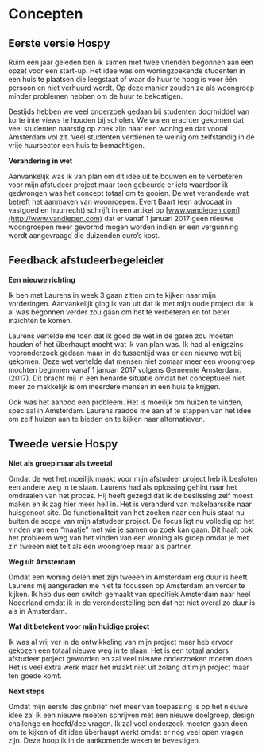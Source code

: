 # Concepten

## Eerste versie Hospy

Ruim een jaar geleden ben ik samen met twee vrienden begonnen aan een opzet voor een start-up. Het idee was om woningzoekende studenten in een huis te plaatsen die leegstaat of waar de huur te hoog is voor één persoon en niet verhuurd wordt. Op deze manier zouden ze als woongroep minder problemen hebben om de huur te bekostigen.

Destijds hebben we veel onderzoek gedaan bij studenten doormiddel van korte interviews te houden bij scholen. We waren erachter gekomen dat veel studenten naarstig op zoek zijn naar een woning en dat vooral Amsterdam vol zit. Veel studenten verdienen te weinig om zelfstandig in de vrije huursector een huis te bemachtigen. 

**Verandering in wet**

Aanvankelijk was ik van plan om dit idee uit te bouwen en te verbeteren voor mijn afstudeer project maar toen gebeurde er iets waardoor ik gedwongen was het concept totaal om te gooien. De wet veranderde wat betreft het aanmaken van woonroepen. Evert Baart \(een advocaat in vastgoed en huurrecht\) schrijft in een artikel op [www.vandiepen.com](http://www.vandiepen.com) dat er vanaf 1 januari 2017 geen nieuwe woongroepen meer gevormd mogen worden indien er een vergunning wordt aangevraagd die duizenden euro’s kost.     

## Feedback afstudeerbegeleider

**Een nieuwe richting**

Ik ben met Laurens in week 3 gaan zitten om te kijken naar mijn vorderingen. Aanvankelijk ging ik van uit dat ik met mijn oude project dat ik al was begonnen verder zou gaan om het te verbeteren en tot beter inzichten te komen. 

Laurens vertelde me toen dat ik goed de wet in de gaten zou moeten houden of het überhaupt mocht wat ik van plan was. Ik had al enigszins vooronderzoek gedaan maar in de tussentijd was er een nieuwe wet bij gekomen. Deze wet vertelde dat mensen niet zomaar meer een woongroep mochten beginnen vanaf 1 januari 2017 volgens Gemeente Amsterdam. \(2017\). Dit bracht mij in een benarde situatie omdat het conceptueel niet meer zo makkelijk is om meerdere mensen in een huis te krijgen. 

Ook was het aanbod een probleem. Het is moeilijk om huizen te vinden, speciaal in Amsterdam.  Laurens raadde me aan af te stappen van het idee om zelf huizen aan te bieden en te kijken naar alternatieven. 

## Tweede versie Hospy

**Niet als groep maar als tweetal**

Omdat de wet het moeilijk maakt voor mijn afstudeer project heb ik besloten een andere weg in te slaan. Laurens had als oplossing gehint naar het omdraaien van het proces. Hij heeft gezegd dat ik de beslissing zelf moest maken en ik zag hier meer heil in. Het is veranderd van makelaarssite naar huisgenoot site. De functionaliteit van het zoeken naar een huis staat nu buiten de scope van mijn afstudeer project. De focus ligt nu volledig op het vinden van een “maatje” met wie je samen op zoek kan gaan. Dit haalt ook het probleem weg van het vinden van een woning als groep omdat je met z’n tweeën  niet telt als een woongroep maar als partner. 

**Weg uit Amsterdam**

Omdat een woning delen met zijn tweeën in Amsterdam erg duur is heeft Laurens mij aangeraden me niet te focussen op Amsterdam en verder te kijken. Ik heb dus een switch gemaakt van specifiek Amsterdam naar heel Nederland omdat ik in de veronderstelling ben dat het niet overal zo duur is als in Amsterdam. 

**Wat dit betekent voor mijn huidige project**

Ik was al vrij ver in de ontwikkeling van mijn project maar heb ervoor gekozen een totaal nieuwe weg in te slaan. Het is een totaal anders afstudeer project geworden en zal veel nieuwe onderzoeken moeten doen. Het is veel extra werk maar het maakt niet uit zolang dit mijn project maar ten goede komt. 

**Next steps**

Omdat mijn eerste designbrief niet meer van toepassing is op het nieuwe idee zal ik een nieuwe moeten schrijven met een nieuwe doelgroep, design challenge en hoofd/deelvragen. Ik zal veel onderzoek moeten gaan doen om te kijken of dit idee überhaupt werkt omdat er nog veel open vragen zijn. Deze hoop ik in de aankomende weken te bevestigen. 

